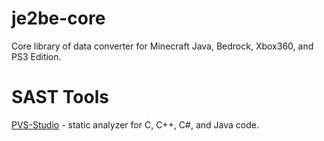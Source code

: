 # je2be-core

Core library of data converter for Minecraft Java, Bedrock, Xbox360, and PS3 Edition.

# SAST Tools

[PVS-Studio](https://pvs-studio.com/en/pvs-studio/?utm_source=website&utm_medium=github&utm_campaign=open_source) - static analyzer for C, C++, C#, and Java code.
